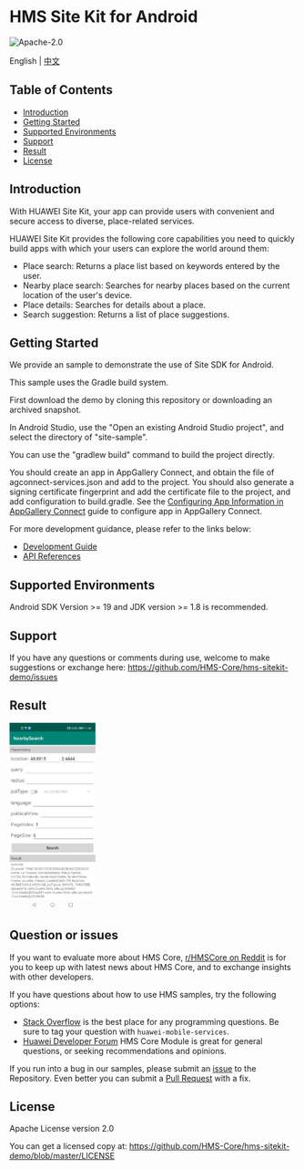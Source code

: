 HMS Site Kit for Android
===============================
![Apache-2.0](https://img.shields.io/badge/license-Apache-blue)

English | [中文](https://github.com/HMS-Core/hms-sitekit-demo/blob/master/README_ZH.md)

## Table of Contents

 * [Introduction](#Introduction)
 * [Getting Started](#getting-started)
 * [Supported Environments](#supported-environments)
 * [Support](#Support)
 * [Result](#Result)
 * [License](#License)

Introduction
------------

With HUAWEI Site Kit, your app can provide users with convenient and secure access to diverse, place-related services.

HUAWEI Site Kit provides the following core capabilities you need to quickly build apps with which your users can explore the world around them:

- Place search: Returns a place list based on keywords entered by the user.
- Nearby place search: Searches for nearby places based on the current location of the user's device.
- Place details: Searches for details about a place.
- Search suggestion: Returns a list of place suggestions.


Getting Started
---------------
We provide an sample to demonstrate the use of Site SDK for Android. 

This sample uses the Gradle build system.

First download the demo by cloning this repository or downloading an archived snapshot.

In Android Studio, use the "Open an existing Android Studio project", and select the directory of "site-sample".

You can use the "gradlew build" command to build the project directly.

You should create an app in AppGallery Connect, and obtain the file of agconnect-services.json and add to the project. You should also generate a signing certificate fingerprint  and add the certificate file to the project, and add configuration to build.gradle. See the [Configuring App Information in AppGallery Connect](https://developer.huawei.com/consumer/en/doc/development/HMSCore-Guides-V5/android-sdk-config-agc-0000001050158579-V5) guide to configure app in AppGallery Connect.



For more development guidance, please refer to the links below:

- [Development Guide](https://developer.huawei.com/consumer/en/doc/development/HMSCore-Guides-V5/android-sdk-introduction-0000001050158571-V5)
- [API References](https://developer.huawei.com/consumer/en/doc/development/HMSCore-References-V5/api-overview-0000001050153970-V5)

Supported Environments
-------

Android SDK Version >= 19 and JDK version >= 1.8 is recommended.

Support
-------

If you have any questions or comments during use, welcome to make suggestions or exchange here: https://github.com/HMS-Core/hms-sitekit-demo/issues

## Result

<img src="nearby-search.jpg" width = 30% height = 30%>

## Question or issues
If you want to evaluate more about HMS Core,
[r/HMSCore on Reddit](https://www.reddit.com/r/HuaweiDevelopers/
) is for you to keep up with latest news about HMS Core, and to exchange insights with other developers.

If you have questions about how to use HMS samples, try the following options:
- [Stack Overflow](https://stackoverflow.com/questions/tagged/huawei-mobile-services) is the best place for any programming questions. Be sure to tag your question with 
`huawei-mobile-services`.
- [Huawei Developer Forum](https://forums.developer.huawei.com/forumPortal/en/home?fid=0101187876626530001) HMS Core Module is great for general questions, or seeking recommendations and opinions.

If you run into a bug in our samples, please submit an [issue](https://github.com/HMS-Core/hms-sitekit-demo/issues) to the Repository. Even better you can submit a [Pull Request](https://github.com/HMS-Core/hms-sitekit-demo/pulls) with a fix.

License
-------
Apache License version 2.0

You can get a licensed copy at: https://github.com/HMS-Core/hms-sitekit-demo/blob/master/LICENSE


